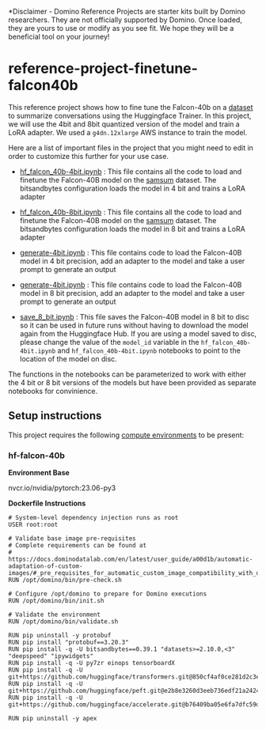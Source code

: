 *Disclaimer - Domino Reference Projects are starter kits built by Domino researchers. They are not officially supported by Domino. Once loaded, they are yours to use or modify as you see fit. We hope they will be a beneficial tool on your journey!

# reference-project-finetune-falcon40b
This reference project shows how to fine tune the Falcon-40b on a [dataset](https://huggingface.co/datasets/samsum) to summarize conversations using the Huggingface Trainer. In this project, we will use the 4bit and 8bit quantized version of the model and train a LoRA adapter. We used a `g4dn.12xlarge` AWS instance to train the model.

Here are a list of important files in the project that you might need to edit in order to customize this further for your use case.

* [hf_falcon_40b-4bit.ipynb](hf_falcon_40b-4bit.ipynb) : This file contains all the code to load and finetune the Falcon-40B model on the [samsum](https://huggingface.co/datasets/samsum) dataset. The bitsandbytes configuration loads the model in 4 bit and trains a LoRA adapter

* [hf_falcon_40b-8bit.ipynb](hf_falcon_40b-8bit.ipynb) : This file contains all the code to load and finetune the Falcon-40B model on the [samsum](https://huggingface.co/datasets/samsum) dataset. The bitsandbytes configuration loads the model in 8 bit and trains a LoRA adapter

* [generate-4bit.ipynb](generate-4bit.ipynb) : This file contains code to load the Falcon-40B model in 4 bit precision, add an adapter to the model and take a user prompt to generate an output

* [generate-4bit.ipynb](generate-8bit.ipynb) : This file contains code to load the Falcon-40B model in 8 bit precision, add an adapter to the model and take a user prompt to generate an output

* [save_8_bit.ipynb](save_8_bit.ipynb) : This file saves the Falcon-40B model in 8 bit to disc so it can be used in future runs without having to download the model again from the Huggingface Hub. If you are using a model saved to disc, please change the value of the `model_id` variable in the `hf_falcon_40b-4bit.ipynb` and `hf_falcon_40b-4bit.ipynb` notebooks to point to the location of the model on disc.

The functions in the notebooks can be parameterized to work with either the 4 bit or 8 bit versions of the models but have been provided as separate notebooks for convinience. 


## Setup instructions

This project requires the following [compute environments](https://docs.dominodatalab.com/en/latest/user_guide/f51038/environments/) to be present:


### hf-falcon-40b
**Environment Base** 

nvcr.io/nvidia/pytorch:23.06-py3

**Dockerfile Instructions**

```
# System-level dependency injection runs as root
USER root:root

# Validate base image pre-requisites
# Complete requirements can be found at
# https://docs.dominodatalab.com/en/latest/user_guide/a00d1b/automatic-adaptation-of-custom-images/#_pre_requisites_for_automatic_custom_image_compatibility_with_domino
RUN /opt/domino/bin/pre-check.sh

# Configure /opt/domino to prepare for Domino executions
RUN /opt/domino/bin/init.sh

# Validate the environment
RUN /opt/domino/bin/validate.sh

RUN pip uninstall -y protobuf
RUN pip install "protobuf==3.20.3"
RUN pip install -q -U bitsandbytes==0.39.1 "datasets>=2.10.0,<3" "deepspeed" "ipywidgets"
RUN pip install -q -U py7zr einops tensorboardX
RUN pip install -q -U git+https://github.com/huggingface/transformers.git@850cf4af0ce281d2c3e7ebfc12e0bc24a9c40714
RUN pip install -q -U git+https://github.com/huggingface/peft.git@e2b8e3260d3eeb736edf21a2424e89fe3ecf429d
RUN pip install -q -U git+https://github.com/huggingface/accelerate.git@b76409ba05e6fa7dfc59d50eee1734672126fdba

RUN pip uninstall -y apex
```
